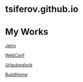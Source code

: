 # tsiferov.github.io
# My Works


[Jetro](https://tsiferov.github.io/Jetro/index.html)

[WebConf](https://tsiferov.github.io/WebConf/index.html)

[Urlaubsgluck](https://tsiferov.github.io/Urlaubsgluck/index.html)

[BuildHome](https://tsiferov.github.io/BuildHome/index.html)
